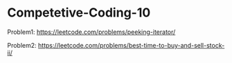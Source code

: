 # Competetive-Coding-10


Problem1: https://leetcode.com/problems/peeking-iterator/


Problem2: https://leetcode.com/problems/best-time-to-buy-and-sell-stock-ii/

